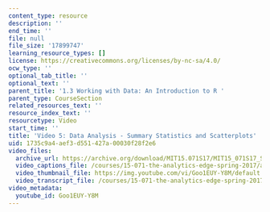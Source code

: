 ```yaml
---
content_type: resource
description: ''
end_time: ''
file: null
file_size: '17899747'
learning_resource_types: []
license: https://creativecommons.org/licenses/by-nc-sa/4.0/
ocw_type: ''
optional_tab_title: ''
optional_text: ''
parent_title: '1.3 Working with Data: An Introduction to R '
parent_type: CourseSection
related_resources_text: ''
resource_index_text: ''
resourcetype: Video
start_time: ''
title: 'Video 5: Data Analysis - Summary Statistics and Scatterplots'
uid: 1735c9a4-aef3-d551-427a-00030f28f2e6
video_files:
  archive_url: https://archive.org/download/MIT15.071S17/MIT15_071S17_Session_1.3.10_300k.mp4
  video_captions_file: /courses/15-071-the-analytics-edge-spring-2017/a3d9a5843e6f52859b371c3c41201491_Goo1EUY-Y8M.vtt
  video_thumbnail_file: https://img.youtube.com/vi/Goo1EUY-Y8M/default.jpg
  video_transcript_file: /courses/15-071-the-analytics-edge-spring-2017/8a4868b1675ea7784eaf603df499afee_Goo1EUY-Y8M.pdf
video_metadata:
  youtube_id: Goo1EUY-Y8M
---
```

